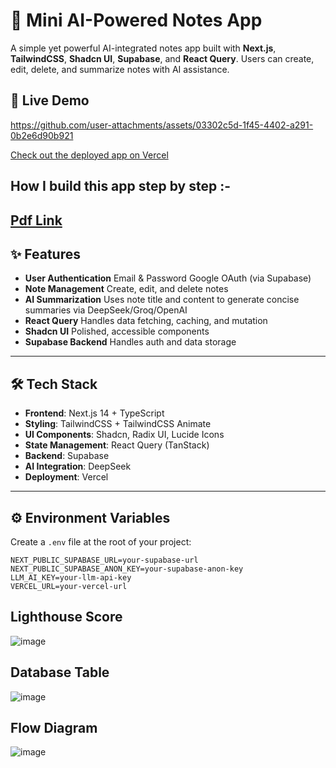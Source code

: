 # 🧠 Mini AI-Powered Notes App

A simple yet powerful AI-integrated notes app built with **Next.js**, **TailwindCSS**, **Shadcn UI**, **Supabase**, and **React Query**. Users can create, edit, delete, and summarize notes with AI assistance.

## 🔗 Live Demo
https://github.com/user-attachments/assets/03302c5d-1f45-4402-a291-0b2e6d90b921

[Check out the deployed app on Vercel](https://ai-powered-notes-app-pied.vercel.app/)  

## How I build this app step by step :- 
[Pdf Link ](https://drive.google.com/file/d/1zN1SdJUmJdnGYHNr2H7M8r0DMYJx4WJE/view?usp=sharing)
---

## ✨ Features

-  **User Authentication**
  Email & Password
  Google OAuth (via Supabase)
-  **Note Management**
  Create, edit, and delete notes
-  **AI Summarization**
    Uses note title and content to generate concise summaries via DeepSeek/Groq/OpenAI
-  **React Query**
   Handles data fetching, caching, and mutation
-  **Shadcn UI**
   Polished, accessible components
-  **Supabase Backend**
   Handles auth and data storage
---

## 🛠️ Tech Stack

- **Frontend**: Next.js 14 + TypeScript
- **Styling**: TailwindCSS + TailwindCSS Animate
- **UI Components**: Shadcn, Radix UI, Lucide Icons
- **State Management**: React Query (TanStack)
- **Backend**: Supabase
- **AI Integration**: DeepSeek 
- **Deployment**: Vercel

---

## ⚙️ Environment Variables

Create a `.env` file at the root of your project:

```env
NEXT_PUBLIC_SUPABASE_URL=your-supabase-url
NEXT_PUBLIC_SUPABASE_ANON_KEY=your-supabase-anon-key
LLM_AI_KEY=your-llm-api-key
VERCEL_URL=your-vercel-url
```
## Lighthouse Score

![image](https://github.com/user-attachments/assets/329cfd70-ed8a-4ae1-ba4c-9b7a28333454)

## Database Table 

![image](https://github.com/user-attachments/assets/c4565156-3265-4faa-ae0a-b9b691f5ca73)

## Flow Diagram 

![image](https://github.com/user-attachments/assets/f76e9c33-1274-4fe5-b0df-29e840695138)

